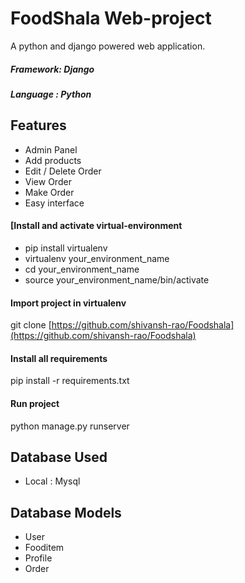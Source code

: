 #  FoodShala Web-project

A python and django powered web application.
##### Framework: Django 

##### Language : Python 

## Features
-   Admin Panel
-   Add products
-   Edit / Delete Order
-   View  Order
-   Make Order
-   Easy interface

#### [Install and activate virtual-environment

 -  pip install virtualenv
 -  virtualenv your_environment_name
 -  cd your_environment_name
 -  source your_environment_name/bin/activate

#### Import project in virtualenv

git clone [https://github.com/shivansh-rao/Foodshala](https://github.com/shivansh-rao/Foodshala)

#### Install all requirements

pip install -r requirements.txt

#### Run project

python manage.py runserver

## Database Used

-   Local : Mysql

## Database Models

 -   User
 -   Fooditem
 -   Profile
 -   Order
